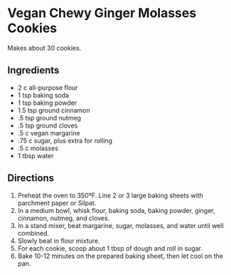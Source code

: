 # Vegan Chewy Ginger Molasses Cookies

Makes about 30 cookies.

## Ingredients

* 2 c all-purpose flour
* 1 tsp baking soda
* 1 tsp baking powder
* 1.5 tsp ground cinnamon
* .5 tsp ground nutmeg
* .5 tsp ground cloves
* .5 c vegan margarine
* .75 c sugar, plus extra for rolling
* .5 c molasses
* 1 tbsp water

## Directions

1. Preheat the oven to 350ºF. Line 2 or 3 large baking sheets with parchment paper or Silpat.
2. In a medium bowl, whisk flour, baking soda, baking powder, ginger, cinnamon, nutmeg, and cloves.
3. In a stand mixer, beat margarine, sugar, molasses, and water until well combined.
4. Slowly beat in flour mixture.
5. For each cookie, scoop about 1 tbsp of dough and roll in sugar.
6. Bake 10-12 minutes on the prepared baking sheet, then let cool on the pan.
